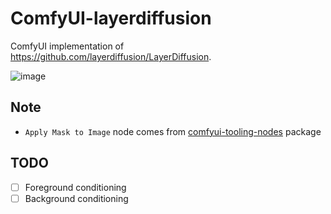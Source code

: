 # ComfyUI-layerdiffusion
ComfyUI implementation of https://github.com/layerdiffusion/LayerDiffusion.

![image](https://github.com/huchenlei/ComfyUI-layerdiffusion/assets/20929282/413945a2-0948-405e-b524-e164ba54325d)


## Note
- `Apply Mask to Image` node comes from [comfyui-tooling-nodes](https://github.com/Acly/comfyui-tooling-nodes) package

## TODO
- [ ] Foreground conditioning
- [ ] Background conditioning

